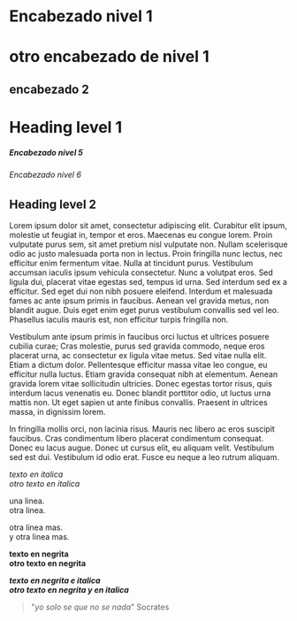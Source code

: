 # Encabezado nivel 1

otro encabezado de nivel 1
==========================
encabezado 2
------------

<h1>Heading level 1</h1>


##### Encabezado nivel 5
###### Encabezado  nivel 6

<h2>Heading level 2</h2>

Lorem ipsum dolor sit amet, consectetur adipiscing elit. Curabitur elit ipsum, molestie ut feugiat in, tempor et eros. Maecenas eu congue lorem. Proin vulputate purus sem, sit amet pretium nisl vulputate non. Nullam scelerisque odio ac justo malesuada porta non in lectus. Proin fringilla nunc lectus, nec efficitur enim fermentum vitae. Nulla at tincidunt purus. Vestibulum accumsan iaculis ipsum vehicula consectetur. Nunc a volutpat eros. Sed ligula dui, placerat vitae egestas sed, tempus id urna. Sed interdum sed ex a efficitur. Sed eget dui non nibh posuere eleifend. Interdum et malesuada fames ac ante ipsum primis in faucibus. Aenean vel gravida metus, non blandit augue. Duis eget enim eget purus vestibulum convallis sed vel leo. Phasellus iaculis mauris est, non efficitur turpis fringilla non.

Vestibulum ante ipsum primis in faucibus orci luctus et ultrices posuere cubilia curae; Cras molestie, purus sed gravida commodo, neque eros placerat urna, ac consectetur ex ligula vitae metus. Sed vitae nulla elit. Etiam a dictum dolor. Pellentesque efficitur massa vitae leo congue, eu efficitur nulla luctus. Etiam gravida consequat nibh at elementum. Aenean gravida lorem vitae sollicitudin ultricies. Donec egestas tortor risus, quis interdum lacus venenatis eu. Donec blandit porttitor odio, ut luctus urna mattis non. Ut eget sapien ut ante finibus convallis. Praesent in ultrices massa, in dignissim lorem.

In fringilla mollis orci, non lacinia risus. Mauris nec libero ac eros suscipit faucibus. Cras condimentum libero placerat condimentum consequat. Donec eu lacus augue. Donec ut cursus elit, eu aliquam velit. Vestibulum sed est dui. Vestibulum id odio erat. Fusce eu neque a leo rutrum aliquam.

*texto en italica*  
_otro texto en italica_

una linea.  
otra linea.

otra linea mas. <br>
y otra linea mas.

**texto en negrita**  
__otro texto en negrita__

***texto en negrita e italica***  
**_otro texto en negrita y en italica_**


> "*yo solo se que no se nada*"
Socrates




